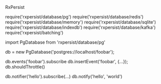 RxPersist

require('rxpersist/database/pg')
require('rxpersist/database/redis')
require('rxpersist/database/memory')
require('rxpersist/database/sqlite')
require('rxpersist/database/indexdb')
require('rxpersist/database/kafka')
require('rxpersist/batching')


import PgDatabase from 'rxpersist/database/pg'

db = new PgDatabase('postgres://localhost/foobar');

db.events('foobar').subscribe
db.insertEvent('foobar', {...});
db.shouldThrottle()

db.notifier('hello').subscribe(...)
db.notify('hello', 'world')
